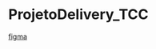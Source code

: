 # ProjetoDelivery_TCC

[figma](https://www.figma.com/file/zhwkuDA72h40SZtvUmiwTK/UI%2FInteraction-Design-(Copy)?node-id=12%3A0)
